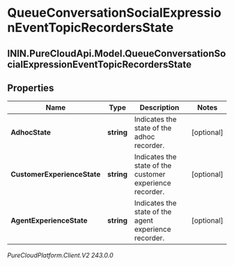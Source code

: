 # QueueConversationSocialExpressionEventTopicRecordersState

## ININ.PureCloudApi.Model.QueueConversationSocialExpressionEventTopicRecordersState

## Properties

|Name | Type | Description | Notes|
|------------ | ------------- | ------------- | -------------|
| **AdhocState** | **string** | Indicates the state of the adhoc recorder. | [optional] |
| **CustomerExperienceState** | **string** | Indicates the state of the customer experience recorder. | [optional] |
| **AgentExperienceState** | **string** | Indicates the state of the agent experience recorder. | [optional] |



_PureCloudPlatform.Client.V2 243.0.0_
